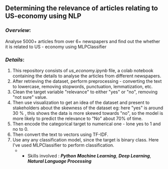 ## Determining the relevance of articles relating to US-economy using NLP

### _Overview_:
Analyse 5000+ articles from over 6+ newspapers and find out the whether it is related to US - economy using MLPClassifier

### _Details_:
 1. This repository consists of _us_economy.ipynb_ file, a colab notebook containing the details to analyse the articles from different newspapers. 
 2. After retrieving the dataset, perform preprocessing - converting the text to lowercase, removing stopwords, punctuation, lemmatization,  etc.
 3. Clean the target variable "relevance" to either "yes" or "no", removing "not sure" value.
 4. Then use visualization to get an idea of the dataset and present to stakeholders about the skewness of the dataset eg: here "yes" is around 30 % , this shows the data is more skewed towards "no", so the model is more likely to predict the relevance to "No" about 70% of time.
 5. Then encode the categorical target to numerical one - lone yes to 1 and no to 0.
 6. Then convert the text to vectors using TF-IDF.
 7. Use any any classification model, since the target is binary class. Here I've used MLPClassifier to perform classification.
      * - Skills involved : **_Python_** **_Machine Learning_**, **_Deep Learning_**, **_Natural Language Processing_**

